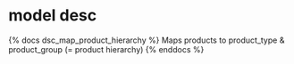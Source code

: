 # model desc

{% docs dsc_map_product_hierarchy %}
Maps products to product_type & product_group (= product hierarchy)
{% enddocs %}
